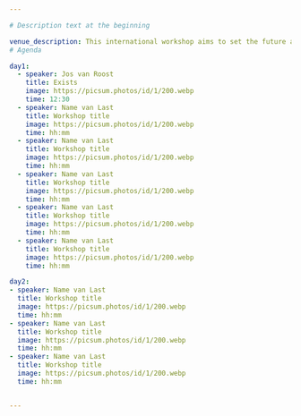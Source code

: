 ```yaml
---

# Description text at the beginning

venue_description: This international workshop aims to set the future agenda for national and international funders to support sustainable research software. Our guests will have the opportunity to influence the discussion at this early stage, and on the international level, to draw due attention to our shared belief in sustainable research software. 
# Agenda

day1:
  - speaker: Jos van Roost
    title: Exists
    image: https://picsum.photos/id/1/200.webp
    time: 12:30
  - speaker: Name van Last
    title: Workshop title
    image: https://picsum.photos/id/1/200.webp
    time: hh:mm
  - speaker: Name van Last
    title: Workshop title
    image: https://picsum.photos/id/1/200.webp
    time: hh:mm
  - speaker: Name van Last
    title: Workshop title
    image: https://picsum.photos/id/1/200.webp
    time: hh:mm
  - speaker: Name van Last
    title: Workshop title
    image: https://picsum.photos/id/1/200.webp
    time: hh:mm
  - speaker: Name van Last
    title: Workshop title
    image: https://picsum.photos/id/1/200.webp
    time: hh:mm

day2:
- speaker: Name van Last
  title: Workshop title
  image: https://picsum.photos/id/1/200.webp
  time: hh:mm
- speaker: Name van Last
  title: Workshop title
  image: https://picsum.photos/id/1/200.webp
  time: hh:mm
- speaker: Name van Last
  title: Workshop title
  image: https://picsum.photos/id/1/200.webp
  time: hh:mm


---
```


